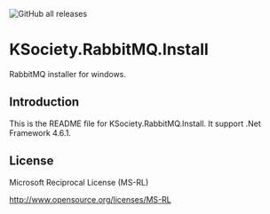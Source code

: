 ![GitHub all releases](https://img.shields.io/github/downloads/K-Society/KSociety.RabbitMQ.Install/total)

# KSociety.RabbitMQ.Install

RabbitMQ installer for windows.

## Introduction

This is the README file for KSociety.RabbitMQ.Install. It support .Net Framework 4.6.1.

## License

Microsoft Reciprocal License (MS-RL)

http://www.opensource.org/licenses/MS-RL